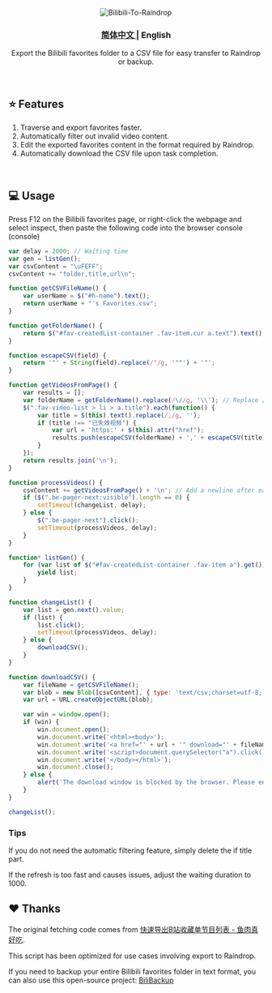 <div align="center">

![Bilibili-To-Raindrop](https://socialify.git.ci/AHCorn/Bilibili-To-Raindrop/image?description=1&descriptionEditable=Export%20the%20Bilibili%20favorites%20folder%20to%20a%20CSV%20file%20for%20easy%20transfer%20to%20Raindrop%20or%20backup.&forks=1&issues=1&language=1&name=1&owner=1&pulls=1&stargazers=1&theme=Light)

### <a href="https://github.com/AHCorn/Bilibili-To-Raindrop"> **简体中文** </a>  |  English 

Export the Bilibili favorites folder to a CSV file for easy transfer to Raindrop or backup.

</div>

<br>

## ⭐ Features
1. Traverse and export favorites faster.
2. Automatically filter out invalid video content.
3. Edit the exported favorites content in the format required by Raindrop.
4. Automatically download the CSV file upon task completion.
<br>

## 💻 Usage
Press F12 on the Bilibili favorites page, or right-click the webpage and select inspect, then paste the following code into the browser console (console)

```js
var delay = 2000; // Waiting time
var gen = listGen();
var csvContent = "\uFEFF";
csvContent += "folder,title,url\n";

function getCSVFileName() {
    var userName = $("#h-name").text();
    return userName + "'s Favorites.csv";
}

function getFolderName() {
    return $("#fav-createdList-container .fav-item.cur a.text").text().trim();
}

function escapeCSV(field) {
    return '"' + String(field).replace(/"/g, '""') + '"';
}

function getVideosFromPage() {
    var results = [];
    var folderName = getFolderName().replace(/\//g, '\\'); // Replace / with \
    $(".fav-video-list > li > a.title").each(function() {
        var title = $(this).text().replace(/,/g, '');
        if (title !== "已失效视频") {
            var url = 'https:' + $(this).attr("href");
            results.push(escapeCSV(folderName) + ',' + escapeCSV(title) + ',' + escapeCSV(url));
        }
    });
    return results.join('\n');
}

function processVideos() {
    csvContent += getVideosFromPage() + '\n'; // Add a newline after each page of videos
    if ($(".be-pager-next:visible").length == 0) {
        setTimeout(changeList, delay);
    } else {
        $(".be-pager-next").click();
        setTimeout(processVideos, delay);
    }
}

function* listGen() {
    for (var list of $("#fav-createdList-container .fav-item a").get()) {
        yield list;
    }
}

function changeList() {
    var list = gen.next().value;
    if (list) {
        list.click();
        setTimeout(processVideos, delay);
    } else {
        downloadCSV();
    }
}

function downloadCSV() {
    var fileName = getCSVFileName();
    var blob = new Blob([csvContent], { type: 'text/csv;charset=utf-8;' });
    var url = URL.createObjectURL(blob);

    var win = window.open();
    if (win) {
        win.document.open();
        win.document.write('<html><body>');
        win.document.write('<a href="' + url + '" download="' + fileName + '">Click to download.</a>');
        win.document.write('<script>document.querySelector("a").click();</script>');
        win.document.write('</body></html>');
        win.document.close();
    } else {
        alert('The download window is blocked by the browser. Please enable pop-ups in the settings and try again.');
    }
}

changeList();

```

### Tips
If you do not need the automatic filtering feature, simply delete the if title part.

If the refresh is too fast and causes issues, adjust the waiting duration to 1000.

## ❤️ Thanks
The original fetching code comes from [快速导出B站收藏单节目列表 - 鱼肉真好吃](https://www.cnblogs.com/toumingbai/p/11399238.html). 

This script has been optimized for use cases involving export to Raindrop.

If you need to backup your entire Bilibili favorites folder in text format, you can also use this open-source project: [BiliBackup](https://github.com/sweatran/BiliBackup?tab=readme-ov-file)
